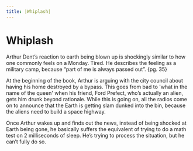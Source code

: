 ```yaml
---
title: |Whiplash|
---
```

# Whiplash
Arthur Dent’s reaction to earth being blown up is shockingly similar to how one commonly feels on a Monday. Tired. He describes the feeling as a military camp, because “part of me is always passed out”. {pg. 35}  
  
  At the beginning of the book, Arthur is arguing with the city council about having his home destroyed by a bypass. This goes from bad to 'what in the name of the queen' when his friend, Ford Prefect, who’s actually an alien, gets him drunk beyond rationale. While this is going on, all the radios come on to announce that the Earth is getting slam dunked into the bin, because the aliens need to build a space highway.   
    
    
  Once Arthur wakes up and finds out the news, instead of being shocked at Earth being gone, he basically suffers the equivalent of trying to do a math test on 2 milliseconds of sleep. He’s trying to process the situation, but he can’t fully do so.
